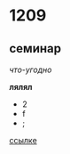 # 1209
## семинар
*что-угодно*

**лялял**
- 2
- f
- ;

[ссылке](https://github.com/olesar/lingdata)

